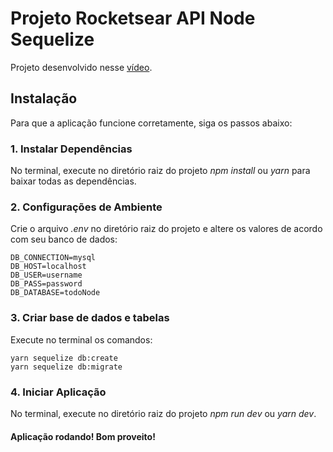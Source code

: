 # Projeto Rocketsear API Node Sequelize
Projeto desenvolvido nesse [vídeo](https://youtu.be/Fbu7z5dXcRs).

## Instalação
Para que a aplicação funcione corretamente, siga os passos abaixo:


### 1. Instalar Dependências 
No terminal, execute no diretório raiz do projeto *npm install* ou *yarn* para baixar todas as dependências.


### 2. Configurações de Ambiente
Crie o arquivo *.env* no diretório raiz do projeto e altere os valores de acordo com seu banco de dados:

    DB_CONNECTION=mysql
    DB_HOST=localhost
    DB_USER=username
    DB_PASS=password
    DB_DATABASE=todoNode


### 3. Criar base de dados e tabelas
Execute no terminal os comandos:

    yarn sequelize db:create
    yarn sequelize db:migrate


### 4. Iniciar Aplicação
No terminal, execute no diretório raiz do projeto *npm run dev* ou *yarn dev*.

#### Aplicação rodando! Bom proveito!
